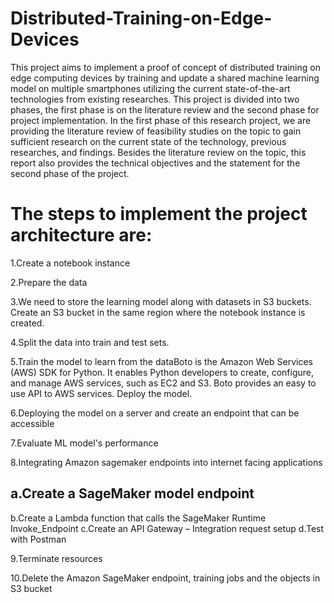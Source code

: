 # Distributed-Training-on-Edge-Devices

This project aims to implement a proof of concept of distributed training on edge computing devices by training and update a shared machine learning model on multiple smartphones utilizing the current state-of-the-art technologies from existing researches. This project is divided into two phases, the first phase is on the literature review and the second phase for project implementation. In the first phase of this research project, we are providing the literature review of feasibility studies on the topic to gain sufficient research on the current state of the technology, previous researches, and findings. Besides the literature review on the topic, this report also provides the technical objectives and the statement for the second phase of the project.


# The steps to implement the project architecture are:

1.Create a notebook instance

2.Prepare the data

3.We need to store the learning model along with datasets in S3 buckets. Create an S3 bucket in the same region where the notebook instance is created. 

4.Split the data into train and test sets.

5.Train the model to learn from the dataBoto is the Amazon Web Services (AWS) SDK for Python. It enables Python developers to create, configure, and manage AWS services, such as EC2 and S3. Boto provides an easy to use API to AWS services.
Deploy the model.

6.Deploying the model on a server and create an endpoint that can be accessible

7.Evaluate ML model's performance

8.Integrating Amazon sagemaker endpoints into internet facing applications

  ## a.Create a SageMaker model endpoint
  b.Create a Lambda function that calls the SageMaker Runtime Invoke_Endpoint
  c.Create an API Gateway – Integration request setup
  d.Test with Postman
  
9.Terminate resources

10.Delete the Amazon SageMaker endpoint, training jobs and the objects in S3 bucket

